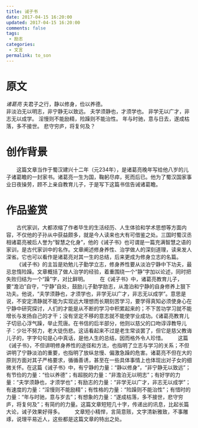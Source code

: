 ```yaml
---
title: 诫子书
date: 2017-04-15 16:20:00
updated: 2017-04-15 16:20:00
comments: false
tags: 
 - 励志
categories: 
 - 文言
permalink: to_son
---
```

# 原文
*诸葛亮*
夫君子之行，静以修身，俭以养德。    
非淡泊无以明志，非宁静无以致远。
夫学须静也，才须学也。
非学无以广才，非志无以成学。
淫慢则不能励精，险躁则不能治性。
年与时驰，意与日去，遂成枯落，多不接世。
悲守穷庐，将复何及？
<!--more-->
# 创作背景
&emsp;&emsp;这篇文章当作于蜀汉建兴十二年（元234年），是诸葛亮晚年写给他八岁的儿子诸葛瞻的一封家书。诸葛亮一生为国，鞠躬尽瘁，死而后已。他为了蜀汉国家事业日夜操劳，顾不上亲自教育儿子，于是写下这篇书信告诫诸葛瞻。
# 作品鉴赏
&emsp;&emsp;古代家训，大都浓缩了作者毕生的生活经历、人生体验和学术思想等方面内容，不仅他的子孙从中获益颇多，就是今人读来也大有可借鉴之处。三国时蜀汉丞相诸葛亮被后人誉为“智慧之化身”，他的《诫子书》也可谓是一篇充满智慧之语的家训，是古代家训中的名作。文章阐述修身养性、治学做人的深刻道理，读来发人深省。它也可以看作是诸葛亮对其一生的总结，后来更成为修身立志的名篇。
&emsp;&emsp;《诫子书》的主旨是劝勉儿子勤学立志，修身养性要从淡泊宁静中下功夫，最忌怠惰险躁。文章概括了做人治学的经验，着重围绕一个“静”字加以论述，同时把失败归结为一个“躁”字，对比鲜明。
&emsp;&emsp;在《诫子书》中，诸葛亮教育儿子，要“澹泊”自守，“宁静”自处，鼓励儿子勤学励志，从澹泊和宁静的自身修养上狠下功夫。他说，“夫学须静也，才须学也，非学无以广才，非志无以成学”。意思是说，不安定清静就不能为实现远大理想而长期刻苦学习，要学得真知必须使身心在宁静中研究探讨，人们的才能是从不断的学习中积累起来的；不下苦功学习就不能增长与发扬自己的才干；没有坚定不移的意志就不能使学业成功。《诸葛亮教育儿子切忌心浮气躁，举止荒唐。在书信的后半部分，他则以慈父的口吻谆谆教导儿子：少壮不努力，老大徒伤悲。这话看起来不过是老生常谈罢了，但它是慈父教诲儿子的，字字句句是心中真话，是他人生的总结，因而格外令人珍惜。
&emsp;&emsp;这篇《诫子书》，不但讲明修身养性的途径和方法，也指明了立志与学习的关系；不但讲明了宁静淡泊的重要，也指明了放纵怠慢、偏激急躁的危害。诸葛亮不但在大的原则方面对其子严格要求，循循善诱，甚至在一些具体事情上也体现出对子女的细微关怀。在这篇《诫子书》中，有宁静的力量：“静以修身”，“非宁静无以致远”；有节俭的力量：“俭以养德”；有超脱的力量：“非澹泊无以明志”；有好学的力量：“夫学须静也，才须学也”；有励志的力量：“非学无以广才，非志无以成学”；有速度的力量：“淫慢则不能励精”；有性格的力量：“险躁则不能治性”；有惜时的力量：“年与时驰，意与岁去”；有想象的力量：“遂成枯落，多不接世，悲守穷庐，将复何及”；有简约的力量。这篇文章短短几十字，传递出的讯息，比起长篇大论，诫子效果好得多。
&emsp;&emsp;文章短小精悍，言简意赅，文字清新雅致，不事雕琢，说理平易近人，这些都是这篇文章的特出之处。

